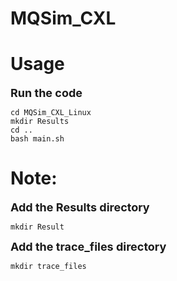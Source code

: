 # MQSim_CXL

# Usage
<font size = 4>**Run the code**</font>


```
cd MQSim_CXL_Linux
mkdir Results
cd ..
bash main.sh
```

# Note:

<font size = 4>**Add the Results directory**</font>
```
mkdir Result
```
<font size = 4>**Add the trace_files directory**</font>
```
mkdir trace_files
```

